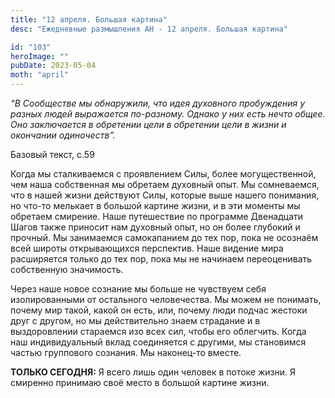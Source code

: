 ```yaml
---
title: "12 апреля. Большая картина"
desc: "Ежедневные размышления АН - 12 апреля. Большая картина"

id: "103"
heroImage: ""
pubDate: 2023-05-04
moth: "april"
---
```


_“В Сообществе мы обнаружили, что идея духовного пробуждения у разных людей
выражается по-разному. Однако у них есть нечто общее. Оно заключается в
обретении цели в обретении цели в жизни и окончании одиночеств”._

Базовый текст, с.59

Когда мы сталкиваемся с проявлением Силы, более могущественной, чем наша
собственная мы обретаем духовный опыт. Мы сомневаемся, что в нашей жизни
действуют Силы, которые выше нашего понимания, но что-то мелькает в большой
картине жизни, и в эти моменты мы обретаем смирение. Наше путешествие по
программе Двенадцати Шагов также приносит нам духовный опыт, но он более
глубокий и прочный. Мы занимаемся самокапанием до тех пор, пока не осознаём
всей широты открывающихся перспектив. Наше видение мира расширяется только до
тех пор, пока мы не начинаем переоценивать собственную значимость.

Через наше новое сознание мы больше не чувствуем себя изолированными от
остального человечества. Мы можем не понимать, почему мир такой, какой он
есть, или, почему люди подчас жестоки друг с другом, но мы действительно знаем
страдание и в выздоровлении стараемся изо всех сил, чтобы его облегчить. Когда
наш индивидуальный вклад соединяется с другими, мы становимся частью
группового сознания. Мы наконец-то вместе.

**ТОЛЬКО СЕГОДНЯ:** Я всего лишь один человек в потоке жизни. Я смиренно
принимаю своё место в большой картине жизни.

